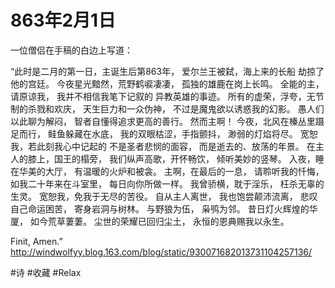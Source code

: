 # 863年2月1日
一位僧侣在手稿的白边上写道：

“此时是二月的第一日，主诞生后第863年，
爱尔兰王被弑，海上来的长船
劫掠了他的宫廷。
今夜星光黯然，荒野鹤唳凄凄，
孤独的雄鹿在岗上长鸣。
全能的主，请原谅我，
我并不相信我笔下记叙的
异教英雄的事迹。
所有的虚荣，浮夸，无节制的杀戮和欢庆，
天生巨力和一众伪神，
不过是魔鬼欲以诱惑我的幻影。
愚人们以此聊为解闷，
智者自懂得追求更高的善行。
然而主啊！
今夜，北风在榛丛里蹑足而行，
鲑鱼躲藏在水底，
我的双眼枯涩，手指颤抖，
渺弱的灯焰将尽。
宽恕我，若此刻我心中记起的
不是圣者悲悯的面容，
而是逝去的、放荡的年景。
在主人的膝上，国王的榻旁，
我们纵声高歌，开怀畅饮，
倾听美妙的竖琴。
入夜，睡在华美的大厅，
有温暖的火炉和被衾。
主啊，在最后的一息，
请聆听我的忏悔，
如我二十年来在斗室里，
每日向你所做一样。
我曾骄横，耽于淫乐，
枉杀无辜的生灵。
宽恕我，免我于无尽的苦役。
自从主人离世，
我也饱尝颠沛流离，
悲叹自己命运困苦，
寄身岩洞与树林。
与野狼为伍，
枭鸮为邻。
昔日灯火辉煌的华厦，
如今荒草萋萋。
尘世的荣耀已回归尘土，
永恒的恩典赐我以永生。

Finit, Amen.”
http://windwolfyy.blog.163.com/blog/static/930071682013731104257136/

#诗 #收藏 #Relax